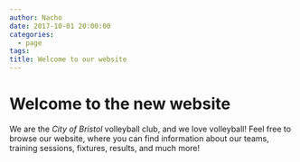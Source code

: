 ```yaml
---
author: Nacho
date: 2017-10-01 20:00:00
categories:
  - page
tags:
title: Welcome to our website
---
```


# Welcome to the new website

We are the *City of Bristol* volleyball club, and we love volleyball!
Feel free to browse our website, where you can find information about
our teams, training sessions, fixtures, results, and much more!

